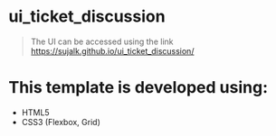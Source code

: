 # ui_ticket_discussion
> The UI can be accessed using the link https://sujalk.github.io/ui_ticket_discussion/
# This template is developed using:
- HTML5
- CSS3 (Flexbox, Grid)
